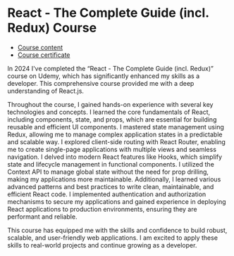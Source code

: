 # React - The Complete Guide (incl. Redux) Course

- [Course content](https://www.udemy.com/course/react-the-complete-guide-incl-redux/)
- [Course certificate](https://www.udemy.com/certificate/UC-549dfdf3-a90c-48eb-9d6d-5486a5d979a2/)

In 2024 I've completed the “React - The Complete Guide (incl. Redux)” course on Udemy, which has significantly enhanced my skills as a developer. This comprehensive course provided me with a deep understanding of React.js.

Throughout the course, I gained hands-on experience with several key technologies and concepts. I learned the core fundamentals of React, including components, state, and props, which are essential for building reusable and efficient UI components. I mastered state management using Redux, allowing me to manage complex application states in a predictable and scalable way. I explored client-side routing with React Router, enabling me to create single-page applications with multiple views and seamless navigation. I delved into modern React features like Hooks, which simplify state and lifecycle management in functional components. I utilized the Context API to manage global state without the need for prop drilling, making my applications more maintainable. Additionally, I learned various advanced patterns and best practices to write clean, maintainable, and efficient React code. I implemented authentication and authorization mechanisms to secure my applications and gained experience in deploying React applications to production environments, ensuring they are performant and reliable.

This course has equipped me with the skills and confidence to build robust, scalable, and user-friendly web applications. I am excited to apply these skills to real-world projects and continue growing as a developer.

